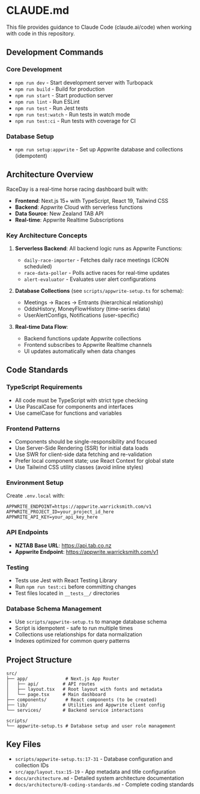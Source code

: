 # CLAUDE.md

This file provides guidance to Claude Code (claude.ai/code) when working with code in this repository.

## Development Commands

### Core Development
- `npm run dev` - Start development server with Turbopack
- `npm run build` - Build for production
- `npm run start` - Start production server
- `npm run lint` - Run ESLint
- `npm run test` - Run Jest tests
- `npm run test:watch` - Run tests in watch mode
- `npm run test:ci` - Run tests with coverage for CI

### Database Setup
- `npm run setup:appwrite` - Set up Appwrite database and collections (idempotent)

## Architecture Overview

RaceDay is a real-time horse racing dashboard built with:
- **Frontend**: Next.js 15+ with TypeScript, React 19, Tailwind CSS
- **Backend**: Appwrite Cloud with serverless functions
- **Data Source**: New Zealand TAB API
- **Real-time**: Appwrite Realtime Subscriptions

### Key Architecture Concepts

1. **Serverless Backend**: All backend logic runs as Appwrite Functions:
   - `daily-race-importer` - Fetches daily race meetings (CRON scheduled)
   - `race-data-poller` - Polls active races for real-time updates
   - `alert-evaluator` - Evaluates user alert configurations

2. **Database Collections** (see `scripts/appwrite-setup.ts` for schema):
   - Meetings → Races → Entrants (hierarchical relationship)
   - OddsHistory, MoneyFlowHistory (time-series data)
   - UserAlertConfigs, Notifications (user-specific)

3. **Real-time Data Flow**:
   - Backend functions update Appwrite collections
   - Frontend subscribes to Appwrite Realtime channels
   - UI updates automatically when data changes

## Code Standards

### TypeScript Requirements
- All code must be TypeScript with strict type checking
- Use PascalCase for components and interfaces
- Use camelCase for functions and variables

### Frontend Patterns
- Components should be single-responsibility and focused
- Use Server-Side Rendering (SSR) for initial data loads
- Use SWR for client-side data fetching and re-validation
- Prefer local component state; use React Context for global state
- Use Tailwind CSS utility classes (avoid inline styles)

### Environment Setup
Create `.env.local` with:
```
APPWRITE_ENDPOINT=https://appwrite.warricksmith.com/v1
APPWRITE_PROJECT_ID=your_project_id_here
APPWRITE_API_KEY=your_api_key_here
```

### API Endpoints
- **NZTAB Base URL**: https://api.tab.co.nz
- **Appwrite Endpoint**: https://appwrite.warricksmith.com/v1

### Testing
- Tests use Jest with React Testing Library
- Run `npm run test:ci` before committing changes
- Test files located in `__tests__/` directories

### Database Schema Management
- Use `scripts/appwrite-setup.ts` to manage database schema
- Script is idempotent - safe to run multiple times
- Collections use relationships for data normalization
- Indexes optimized for common query patterns

## Project Structure

```
src/
├── app/              # Next.js App Router
│   ├── api/         # API routes
│   ├── layout.tsx   # Root layout with fonts and metadata
│   └── page.tsx     # Main dashboard
├── components/       # React components (to be created)
├── lib/             # Utilities and Appwrite client config
└── services/        # Backend service interactions

scripts/
└── appwrite-setup.ts # Database setup and user role management
```

## Key Files

- `scripts/appwrite-setup.ts:17-31` - Database configuration and collection IDs
- `src/app/layout.tsx:15-19` - App metadata and title configuration
- `docs/architecture.md` - Detailed system architecture documentation
- `docs/architecture/8-coding-standards.md` - Complete coding standards